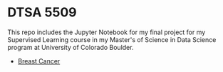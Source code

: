 # DTSA 5509
This repo includes the Jupyter Notebook for my final project for my Supervised Learning course in my Master's of Science in Data Science program at University of Colorado Boulder.
* [Breast Cancer](https://github.com/richardkang96/DTSA5509/blob/main/breast_cancer.ipynb)
